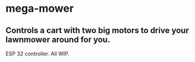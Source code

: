 # mega-mower
## Controls a cart with two big motors to drive your lawnmower around for you.

ESP 32 controller. All WIP.
